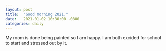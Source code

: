 ```yaml
---
layout: post
title:  "Good morning 2021."
date:   2021-01-02 10:30:00 -0800
categories: daily
---
```


My room is done being painted so I am happy. I am both excided for school to start and stressed out by it.
